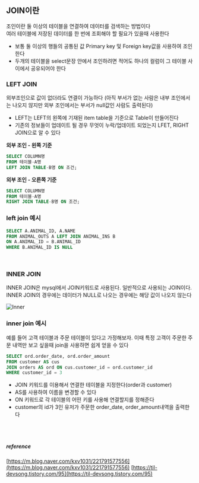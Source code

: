 ## JOIN이란
조인이란 둘 이상의 테이블을 연결하여 데이터를 검색하는 방법이다   
여러 테이블에 저장된 데이터를 한 번에 조회해야 할 필요가 있을때 사용한다   
- 보통 둘 이상의 행들의 공통된 값 Primary key 및 Foreign key값을 사용하여 조인한다   
- 두개의 테이블을 select문장 안에서 조인하려면 적어도 하나의 컬럼이 그 테이블 사이에서 공유되어야 한다

### LEFT JOIN
외부조인으로 값이 없더라도 연결이 가능하다 (아직 부서가 없는 사람은 내부 조인에서는 나오지 않지만 외부 조인에서는 부서가 null값인 사람도 출력된다)    
- LEFT는 LEFT의 왼쪽에 기재된 item table을 기준으로 Table이 만들어진다
- 기존의 정보들이 업데이트 될 경우 무엇이 누락/업데이트 되었는지 LFET, RIGHT JOIN으로 알 수 있다

__외부 조인 - 왼쪽 기준__   

```sql
SELECT COLUMN명
FROM 테이블-A명
LEFT JOIN TABLE-B명 ON 조건;
```

__외부 조인 - 오른쪽 기준__   

```sql
SELECT COLUMN명
FROM 테이블-A명
RIGHT JOIN TABLE-B명 ON 조건;
```

### left join 예시
```sql
SELECT A.ANIMAL_ID, A.NAME
FROM ANIMAL_OUTS A LEFT JOIN ANIMAL_INS B
ON A.ANIMAL_ID = B.ANIMAL_ID
WHERE B.ANIMAL_ID IS NULL
```


<br>

### INNER JOIN
INNER JOIN은 mysql에서 JOIN키워드로 사용된다. 일반적으로 사용되는 JOIN이다.    
INNER JOIN의 경우에는 데이터가 NULL로 나오는 경우에는 해당 값이 나오지 않는다    

![Inner](https://user-images.githubusercontent.com/64240637/135619498-9bddf98c-1b95-414a-be6d-3e62da03bba5.png)


### inner join 예시

예를 들어 고객 테이블과 주문 테이블이 있다고 가정해보자. 이때 특정 고객이 주문한 주문 내역만 보고 싶을때 join을 사용하면 쉽게 얻을 수 있다

```sql
SELECT ord.order_date, ord.order_amount
FROM customer AS cus
JOIN orders AS ord ON cus.customer_id = ord.customer_id
WHERE customer_id = 3
```

- JOIN 키워드를 이용해서 연결한 테이블을 지정한다(order과 customer)    
- AS를 사용하여 이름을 변경할 수 있다
- ON 키워드로 각 테이블의 어떤 키를 사용해 연결할지를 정해준다   
- customer의 id가 3인 유저가 주문한 order_date, order_amount내역을 출력한다    


<br>
<br>


##### reference
[https://m.blog.naver.com/kxv1031/221791577556](https://m.blog.naver.com/kxv1031/221791577556)
[https://til-devsong.tistory.com/95](https://til-devsong.tistory.com/95)